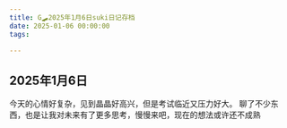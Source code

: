 ```yaml
---
title: G🛹2025年1月6日suki日记存档
date: 2025-01-06 00:00:00
tags:

---
```


## 2025年1月6日
今天的心情好复杂，见到晶晶好高兴，但是考试临近又压力好大。
聊了不少东西，也是让我对未来有了更多思考，慢慢来吧，现在的想法或许还不成熟